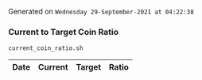 Generated on `Wednesday 29-September-2021 at 04:22:38`

### Current to Target Coin Ratio
`current_coin_ratio.sh`

Date|Current|Target|Ratio
---|---|---|---
